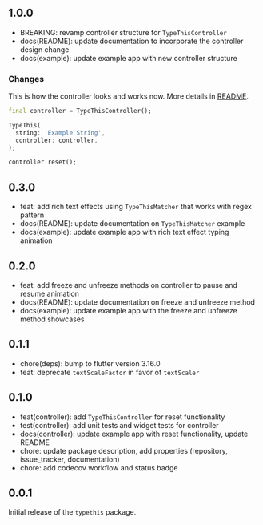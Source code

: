## 1.0.0

- BREAKING: revamp controller structure for `TypeThisController`
- docs(README): update documentation to incorporate the controller design change
- docs(example): update example app with new controller structure

### Changes

This is how the controller looks and works now. More details in [README](./README.md#control-the-animation). 

```dart
final controller = TypeThisController();

TypeThis(
  string: 'Example String',
  controller: controller,
);

controller.reset();
```

## 0.3.0

- feat: add rich text effects using `TypeThisMatcher` that works with regex pattern
- docs(README): update documentation on `TypeThisMatcher` example
- docs(example): update example app with rich text effect typing animation

## 0.2.0

- feat: add freeze and unfreeze methods on controller to pause and resume animation
- docs(README): update documentation on freeze and unfreeze method
- docs(example): update example app with the freeze and unfreeze method showcases

## 0.1.1

- chore(deps): bump to flutter version 3.16.0
- feat: deprecate `textScaleFactor` in favor of `textScaler`

## 0.1.0

- feat(controller): add `TypeThisController` for reset functionality
- test(controller): add unit tests and widget tests for controller
- docs(controller): update example app with reset functionality, update README
- chore: update package description, add properties (repository, issue_tracker, documentation)
- chore: add codecov workflow and status badge

## 0.0.1

Initial release of the `typethis` package.

